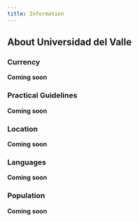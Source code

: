 ```yaml
---
title: Information
---
```


## About Universidad del Valle

### Currency

**Coming soon**

### Practical Guidelines

**Coming soon**

### Location

**Coming soon**

### Languages

**Coming soon**

### Population

**Coming soon**




